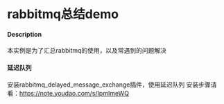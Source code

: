 # rabbitmq总结demo

#### Description
本实例是为了汇总rabbitmq的使用，以及常遇到的问题解决

#### 延迟队列
安装rabbitmq_delayed_message_exchange插件，使用延迟队列
安装步骤请看：https://note.youdao.com/s/IpmImeWQ
